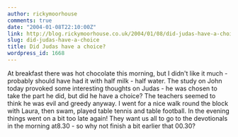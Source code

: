 ```yaml
---
author: rickymoorhouse
comments: true
date: "2004-01-08T22:10:00Z"
link: http://blog.rickymoorhouse.co.uk/2004/01/08/did-judas-have-a-choice/
slug: did-judas-have-a-choice
title: Did Judas have a choice?
wordpress_id: 1668
---
```


At breakfast there was hot chocolate this morning, but I didn't like it much - probably should have had it with half milk - half water. The study on John today provoked some interesting thoughts on Judas - he was chosen to take the part he did, but did he have a choice? The teachers seemed to think he was evil and greedy anyway. I went for a nice walk round the block with Laura, then swam, played table tennis and table football. In the evening things went on a bit too late again! They want us all to go to the devotionals in the morning at8.30 - so why not finish a bit earlier that 00.30?
